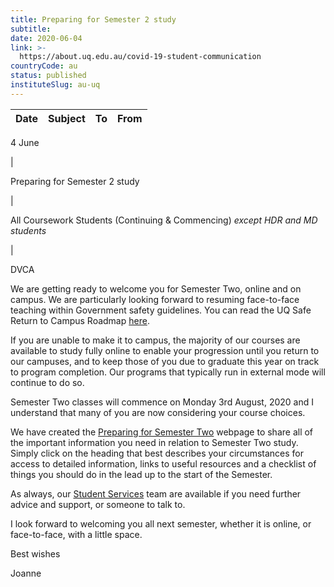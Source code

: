 ```yaml
---
title: Preparing for Semester 2 study
subtitle: 
date: 2020-06-04
link: >-
  https://about.uq.edu.au/covid-19-student-communication
countryCode: au
status: published
instituteSlug: au-uq
---
```

**Date** | **Subject** | **To** | **From**  
---|---|---|---  
  
4 June

| 

Preparing for Semester 2 study

| 

All Coursework Students (Continuing & Commencing) _except HDR and MD students_

| 

DVCA  
  
 

We are getting ready to welcome you for Semester Two, online and on campus. We are particularly looking forward to resuming face-to-face teaching within Government safety guidelines. You can read the UQ Safe Return to Campus Roadmap [here](https://about.uq.edu.au/files/3631/COVID%20road%20map.pdf).

If you are unable to make it to campus, the majority of our courses are available to study fully online to enable your progression until you return to our campuses, and to keep those of you due to graduate this year on track to program completion. Our programs that typically run in external mode will continue to do so.

Semester Two classes will commence on Monday 3rd August, 2020 and I understand that many of you are now considering your course choices.

We have created the [Preparing for Semester Two](https://my.uq.edu.au/information-and-services/manage-my-program/classes-timetables-and-coursework/preparing-study-semester-2-2020) webpage to share all of the important information you need in relation to Semester Two study. Simply click on the heading that best describes your circumstances for access to detailed information, links to useful resources and a checklist of things you should do in the lead up to the start of the Semester.

As always, our [Student Services](https://support.my.uq.edu.au/rd?1=AvNQ~wozDv8S~xb~Gv9k~yKvMuspXy77Mv~x~z7~Pv84&2=25190) team are available if you need further advice and support, or someone to talk to.

I look forward to welcoming you all next semester, whether it is online, or face-to-face, with a little space.

Best wishes

Joanne
